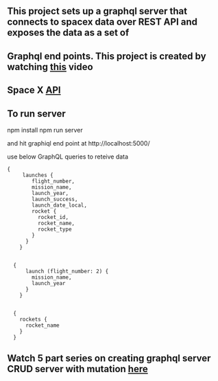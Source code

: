 ## This project sets up a graphql server that connects to spacex data over REST API and exposes the data as a set of 
## Graphql end points. This project is created by watching [this](https://www.youtube.com/watch?v=SEMTj8w04Z8) video 
## Space X [API](https://docs.spacexdata.com/?version=latest#bc65ba60-decf-4289-bb04-4ca9df01b9c1)

## To run server

npm install
npm run server

and hit graphiql end point at http://localhost:5000/

use below GraphQL queries to reteive data

```
{
     launches {
        flight_number,
        mission_name,
        launch_year,
        launch_success,
        launch_date_local,
        rocket {
          rocket_id,
          rocket_name,
          rocket_type
        }
      }
    }


  {
      launch (flight_number: 2) {
        mission_name,
        launch_year
      }
    }


  {
  	rockets {
      rocket_name
    }
  }
```

## Watch 5 part series on creating graphql server CRUD server with mutation [here](https://www.youtube.com/watch?v=PEcJxkylcRM)

